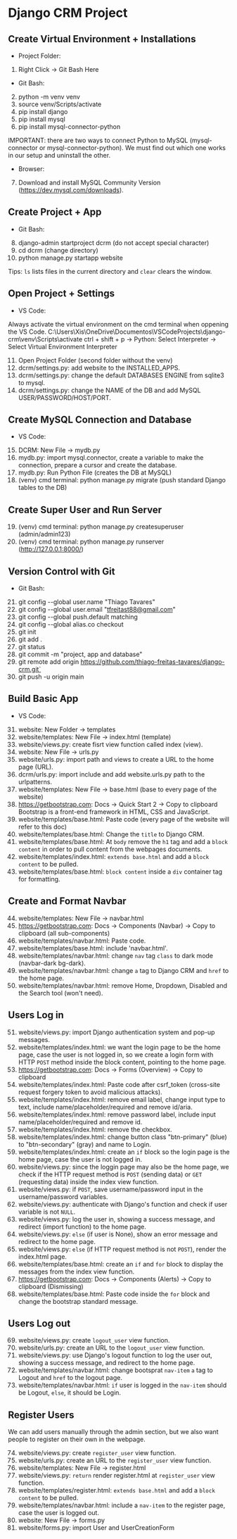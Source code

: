 # Django CRM Project

## Create Virtual Environment + Installations

- Project Folder:

1. Right Click -> Git Bash Here

- Git Bash:

2. python -m venv venv
3. source venv/Scripts/activate
4. pip install django
5. pip install mysql
6. pip install mysql-connector-python

IMPORTANT: there are two ways to connect Python to MySQL (mysql-connector or mysql-connector-python). We must find out which one works in our setup and uninstall the other.

- Browser:

7. Download and install MySQL Community Version (https://dev.mysql.com/downloads).

## Create Project + App

- Git Bash:

8. django-admin startproject dcrm (do not accept special character)
9. cd dcrm (change directory)
10. python manage.py startapp website

Tips: `ls` lists files in the current directory and `clear` clears the window.

## Open Project + Settings

- VS Code:

Always activate the virtual environment on the cmd terminal when oppening the VS Code.
C:\Users\Xis\OneDrive\Documentos\VSCodeProjects\django-crm\venv\Scripts\activate
ctrl + shift + p -> Python: Select Interpreter -> Select Virtual Environment Interpreter

11. Open Project Folder (second folder without the venv)
12. dcrm/settings.py: add website to the INSTALLED_APPS.
13. dcrm/settings.py: change the default DATABASES ENGINE from sqlite3 to mysql.
14. dcrm/settings.py: change the NAME of the DB and add MySQL USER/PASSWORD/HOST/PORT.

## Create MySQL Connection and Database

- VS Code:

15. DCRM: New File -> mydb.py
16. mydb.py: import mysql.connector, create a variable to make the connection, prepare a cursor and create the database.
17. mydb.py: Run Python File (creates the DB at MySQL)
18. (venv) cmd terminal: python manage.py migrate (push standard Django tables to the DB)

## Create Super User and Run Server

19. (venv) cmd terminal: python manage.py createsuperuser (admin/admin123)
20. (venv) cmd terminal: python manage.py runserver (http://127.0.0.1:8000/)

## Version Control with Git

- Git Bash:

21. git config --global user.name "Thiago Tavares"
22. git config --global user.email "tfreitast88@gmail.com"
23. git config --global push.default matching
24. git config --global alias.co checkout
25. git init
26. git add .
27. git status
28. git commit -m "project, app and database"
29. git remote add origin https://github.com/thiago-freitas-tavares/django-crm.git`
30. git push -u origin main

## Build Basic App

- VS Code:

31. website: New Folder -> templates
32. website/templates: New File -> index.html (template)
33. website/views.py: create fisrt view function called index (view).
34. website: New File -> urls.py
35. website/urls.py: import path and views to create a URL to the home page (URL).
36. dcrm/urls.py: import include and add website.urls.py path to the urlpatterns.
37. website/templates: New File -> base.html (base to every page of the website)
38. https://getbootstrap.com: Docs -> Quick Start 2 -> Copy to clipboard
    Bootstrap is a front-end framework in HTML, CSS and JavaScript.
39. website/templates/base.html: Paste code (every page of the website will refer to this doc)
40. website/templates/base.html: Change the `title` to Django CRM.
41. website/templates/base.html: At `body` remove the `h1` tag and add a `block content` in order to pull content from the webpages documents.
42. website/templates/index.html: `extends base.html` and add a `block content` to be pulled.
43. website/templates/base.html: `block content` inside a `div` container tag for formatting.

## Create and Format Navbar

44. website/templates: New File -> navbar.html
45. https://getbootstrap.com: Docs -> Components (Navbar) -> Copy to clipboard (all sub-components)
46. website/templates/navbar.html: Paste code.
47. website/templates/base.html: include 'navbar.html'.
48. website/templates/navbar.html: change `nav` tag `class` to dark mode (navbar-dark bg-dark).
49. website/templates/navbar.html: change `a` tag to Django CRM and `href` to the home page.
50. website/templates/navbar.html: remove Home, Dropdown, Disabled and the Search tool (won't need).

## Users Log in

51. website/views.py: import Django authentication system and pop-up messages.
52. website/templates/index.html: we want the login page to be the home page, case the user is not logged in, so we create a login form with HTTP `POST` method inside the block content, pointing to the home page.
53. https://getbootstrap.com: Docs -> Forms (Overview) -> Copy to clipboard
54. website/templates/index.html: Paste code after csrf_token (cross-site request forgery token to avoid malicious attacks).
55. website/templates/index.html: remove email label, change input type to text, include name/placeholder/required and remove id/aria.
56. website/templates/index.html: remove password label, include input name/placeholder/required and remove id.
57. website/templates/index.html: remove the checkbox.
58. website/templates/index.html: change button class "btn-primary" (blue) to "btn-secondary" (gray) and name to Login.
59. website/templates/index.html: create an `if` block so the login page is the home page, case the user is not logged in.
60. website/views.py: since the loggin page may also be the home page, we check if the HTTP request method is `POST` (sending data) or `GET` (requesting data) inside the index view function.
61. website/views.py: if `POST`, save username/password input in the username/password variables.
62. website/views.py: authenticate with Django's function and check if user variable is not `NULL`.
63. website/views.py: log the user in, showing a success message, and redirect (import function) to the home page.
64. website/views.py: `else` (if user is None), show an error message and redirect to the home page.
65. website/views.py: `else` (if HTTP request method is not `POST`), render the index.html page.
66. website/templates/base.html: create an `if` and `for` block to display the messages from the index view function.
67. https://getbootstrap.com: Docs -> Components (Alerts) -> Copy to clipboard (Dismissing)
68. website/templates/base.html: Paste code inside the `for` block and change the bootstrap standard message.

## Users Log out

69. website/views.py: create `logout_user` view function.
70. website/urls.py: create an URL to the `logout_user` view function.
71. website/views.py: use Django's logout function to log the user out, showing a success message, and redirect to the home page.
72. website/templates/navbar.html: change bootsprat `nav-item` `a` tag to Logout and `href` to the logout page.
73. website/templates/navbar.html: `if` user is logged in the `nav-item` should be Logout, `else`, it should be Login.

## Register Users

We can add users manually through the admin section, but we also want people to register on their own in the webpage.

74. website/views.py: create `register_user` view function.
75. website/urls.py: create an URL to the `register_user` view function.
76. website/templates: New File -> register.html
77. website/views.py: `return` render register.html at `register_user` view function.
78. website/templates/register.html: `extends base.html` and add a `block content` to be pulled.
79. website/templates/navbar.html: include a `nav-item` to the register page, case the user is logged out.
80. website: New File -> forms.py
81. website/forms.py: import User and UserCreationForm

